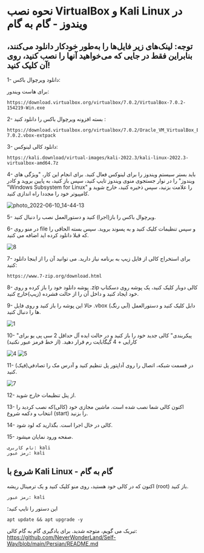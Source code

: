 # نحوه نصب VirtualBox و Kali Linux در ویندوز - گام به گام

## توجه: لینک‌های زیر فایل‌ها را به‌طور خودکار دانلود می‌کنند، بنابراین فقط در جایی که می‌خواهید آنها را نصب کنید، روی آن کلیک کنید!

1- دانلود ویرچوال باکس:

برای هاست ویندور:
```
https://download.virtualbox.org/virtualbox/7.0.2/VirtualBox-7.0.2-154219-Win.exe
```

2- بسته افزونه ویرچوال باکس را دانلود کنید :
```
https://download.virtualbox.org/virtualbox/7.0.2/Oracle_VM_VirtualBox_Extension_Pack-7.0.2.vbox-extpack
```
3- دانلود کالی لینوکس:
```
https://kali.download/virtual-images/kali-2022.3/kali-linux-2022.3-virtualbox-amd64.7z
```
4- باید بستر سیستم ویندوز را برای لینوکس فعال کنید. برای انجام این کار، "ویژگی های ویندوز" را در نوار جستجوی منوی ویندوز تایپ کنید، سپس باز کنید، به پایین بروید و کادر "Windows Subsystem for Linux" را علامت بزنید، سپس ذخیره کنید، خارج شوید و کامپیوتر خود را مجددا راه اندازی کنید.

![photo_2022-06-10_14-44-13](https://user-images.githubusercontent.com/64184513/175776446-b373d0e5-4672-471f-a78a-93e0f2891313.jpg)

5- ویرچوال باکس را باز(اجرا) کنید و دستورالعمل نصب را دنبال کنید.

6- در منو روی file و سپس تنظیمات کلیک کنید و به پسوند بروید. سپس بسته الحاقی را که قبلا دانلود کرده اید اضافه می کنید.

![8](https://user-images.githubusercontent.com/64184513/175776890-4f44fdbd-97ec-4bf9-bcf1-8db3aafa4459.jpg)


7- برای استخراج کالی از فایل زیپ به برنامه نیاز دارید.
می توانید آن را از اینجا دانلود کنید:
```
https://www.7-zip.org/download.html
```
8- پوشه دانلود خود را باز کرده و روی .zip کالی دوبار کلیک کنید، یک پوشه روی دسکتاپ خود ایجاد کنید و داخل آن را از حالت فشرده (زیپ)خارج کنید.

9- حالا این پوشه را باز کنید و روی فایل .vbox (آبی رنگ) دابل کلیک کنید و دستورالعمل ها را دنبال کنید.

![1](https://user-images.githubusercontent.com/64184513/196248353-103d6d04-bc9a-4e6d-96df-6a1fe4fb753c.png)

10- "پیکربندی" کالی جدید خود را باز کنید و در حالت ایده آل حداقل 2 سی پی یو برای کارایی + 4 گیگابایت رم قرار دهید. (از خط قرمز عبور نکنید)

![4](https://user-images.githubusercontent.com/64184513/175776404-1eb16270-54d3-4d42-9741-2d2bbb0ce29b.jpg)
![5](https://user-images.githubusercontent.com/64184513/175776405-1227974e-c82f-4272-9b58-8163c14687e0.jpg)

11- در قسمت شبکه، اتصال را روی آداپتور پل تنظیم کنید و آدرس مک را تصادفی(فیک) کنید.

![7](https://user-images.githubusercontent.com/64184513/175776409-de0300c0-4908-4e94-ac28-6ac0e980f2b0.jpg)

12- از پنل تنظیمات خارج شوید.

13- اکنون کالی شما نصب شده است. ماشین مجازی خود (کالی)که نصب کردید را انتخاب و دکمه شروع (start) را بزنید.

14- کالی در خال اجرا است. بگذارید که لود شود.

15- صفحه ورود نمایان میشود.
```
نام کاربری: kali
رمز عبور: kali
```

## شروع با Kali Linux - گام به گام

اکنون که در کالی خود هستید، روی منو کلیک کنید و یک ترمینال ریشه (root) باز کنید.
```
رمز عبور: kali
```
این دستور را تایپ کنید؛
```
apt update && apt upgrade -y
```

تبریک می گویم، متوجه شدید. برای یادگیری گام به گام کالی: https://github.com/NeverWonderLand/Self-Way/blob/main/Persian/README.md


